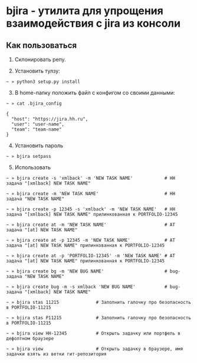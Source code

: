 
# bjira - утилита для упрощения взаимодействия с jira из консоли

## Как пользоваться

1. Склонировать репу.

2. Установить тулзу:

```shell script
~ » python3 setup.py install
```

3. В home-папку положить файл с конфигом со своими данными:

```shell script
~ » cat .bjira_config
```

```json5
{
  "host": "https://jira.hh.ru",
  "user": "user-name",
  "team": "team-name"
}
```

4. Установить пароль

```shell script
~ » bjira setpass
```

5. Использовать

```shell script
~ » bjira create -s 'xmlback' -m 'NEW TASK NAME'            # HH задача "[xmlback] NEW TASK NAME"

~ » bjira create -m 'NEW TASK NAME'                         # HH задача "NEW TASK NAME"

~ » bjira create -p 12345 -s 'xmlback' -m 'NEW TASK NAME'   # HH задача "[xmlback] NEW TASK NAME" прилинкованная к PORTFOLIO-12345

~ » bjira create at -m 'NEW TASK NAME'                      # AT задача "[at] NEW TASK NAME"

~ » bjira create at -p 12345 -m 'NEW TASK NAME'             # AT задача "[at] NEW TASK NAME" прилинкованная к PORTFOLIO-12345

~ » bjira create at -p 'PORTFOLIO-12345' -m 'NEW TASK NAME' # AT задача "[at] NEW TASK NAME" прилинкованная к PORTFOLIO-12345

~ » bjira create bg -m 'NEW BUG NAME'                       # bug-задача "NEW TASK NAME"

~ » bjira create bug -m -s xmlback 'NEW BUG NAME'           # bug-задача "[xmlback] NEW TASK NAME"

~ » bjira stas 11215              # Заполнить галочку про безопасность в PORTFOLIO-11215

~ » bjira stas P11215             # Заполнить галочку про безопасность в PORTFOLIO-11215

~ » bjira view HH-12345           # Открыть задачку или портфель в дефолтном браузере

~ » bjira view                    # Открыть задачку в браузере, имя задачки взять из ветки гит-репозитория
```
